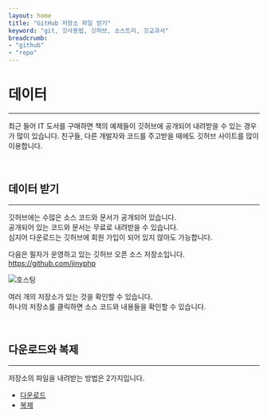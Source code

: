 ```yaml
---
layout: home
title: "GitHub 저장소 파일 얻기"
keyword: "git, 깃사용법, 깃허브, 소스트리, 깃교과서"
breadcrumb:
- "github"
- "repo"
---
```


# 데이터
---
최근 들어 IT 도서를 구매하면 책의 예제들이 깃허브에 공개되어 내려받을 수 있는 경우가 많이 있습니다. 친구들, 다른 개발자와 코드를 주고받을 때에도 깃허브 사이트를 많이 이용합니다.

<br>

## 데이터 받기
---
깃허브에는 수많은 소스 코드와 문서가 공개되어 있습니다.  
공개되어 있는 코드와 문서는 무료로 내려받을 수 있습니다.  
심지어 다운로드는 깃허브에 회원 가입이 되어 있지 않아도 가능합니다.

다음은 필자가 운영하고 있는 깃허브 오픈 소스 저장소입니다.
https://github.com/jinyphp

![호스팅](./img/remote_05.png) 

여러 개의 저장소가 있는 것을 확인할 수 있습니다.  
하나의 저장소를 클릭하면 소스 코드와 내용들을 확인할 수 있습니다.

<br>

## 다운로드와 복제
---
저장소의 파일을 내려받는 방법은 2가지입니다.

+ [다운로드](download)
+ [복제](clone)

<br>